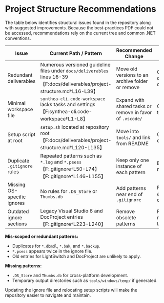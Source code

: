 # Project Structure Recommendations

The table below identifies structural issues found in the repository along with suggested improvements. Because the best-practices PDF could not be accessed, recommendations rely on the current tree and common .NET conventions.

| Issue | Current Path / Pattern | Recommended Change | Rationale |
| --- | --- | --- | --- |
| Redundant deliverables | Numerous versioned guideline files under `docs/deliverables` lines 16-39【F:docs/deliverables/project-structure.md†L16-L39】 | Move old versions to an archive folder or remove | Cleaner docs directory |
| Minimal workspace file | `synthea-cli.code-workspace` lacks tasks and settings【F:synthea-cli.code-workspace†L1-L8】 | Expand with shared tasks or remove in favor of `.vscode/` | Consistent tooling |
| Setup script at root | `setup.sh` located at repository root【F:docs/deliverables/project-structure.md†L120-L135】 | Move into `tools/` and link from README | Centralized onboarding |
| Duplicate `.gitignore` rules | Repeated patterns such as `*.log` and `*.psess`【F:.gitignore†L50-L74】【F:.gitignore†L146-L155】 | Keep only one instance of each pattern | Easier maintenance |
| Missing OS-specific ignores | No rules for `.DS_Store` or `Thumbs.db` | Add patterns near end of `.gitignore` | Prevents accidental commits |
| Outdated ignore sections | Legacy Visual Studio 6 and DocProject entries【F:.gitignore†L223-L240】 | Remove obsolete patterns | Focus on relevant tools |

**Mis-scoped or redundant patterns:**
- Duplicates for `*.dbmdl`, `*.bak`, and `*.backup`.
- `*.psess` appears twice in the ignore file.
- Old entries for LightSwitch and DocProject are unlikely to apply.

**Missing patterns:**
- `.DS_Store` and `Thumbs.db` for cross-platform development.
- Temporary output directories such as `tools/windows/temp/` if generated.

Updating the ignore file and relocating setup scripts will make the repository easier to navigate and maintain.
